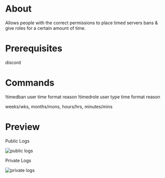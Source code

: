 # About
Allows people with the correct permissions to place timed servers bans &amp; give roles for a certain amount of time.

# Prerequisites
discord

# Commands
!timedban user time format reason
!timedrole user type time format reason

weeks/wks, months/mons, hours/hrs, minutes/mins

# Preview
Public Logs

![public logs](https://i.gyazo.com/2cc23d4dd91979e5672d3448e6a8b3fb.png)

Private Logs

![private logs](https://i.gyazo.com/6f14c25aa27845caa1ab198fe28128d4.png)

